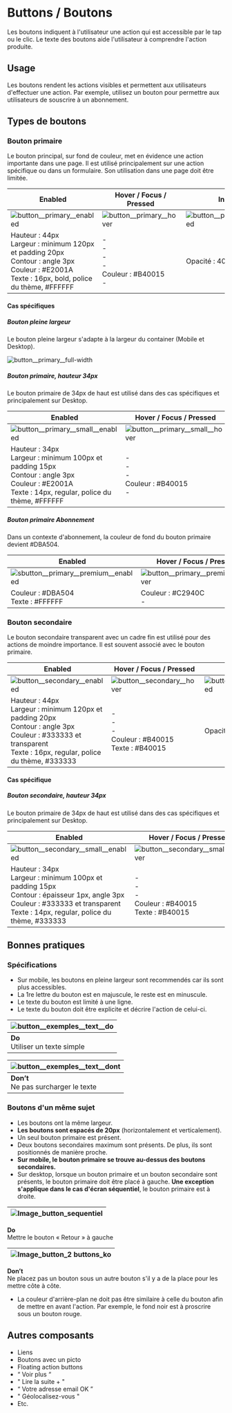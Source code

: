 # Buttons / Boutons

Les boutons indiquent à l'utilisateur une action qui est accessible par le tap ou le clic. Le texte des boutons aide l'utilisateur à comprendre l'action produite.

## Usage

Les boutons rendent les actions visibles et permettent aux utilisateurs d'effectuer une action. Par exemple, utilisez un bouton pour permettre aux utilisateurs de souscrire à un abonnement.

## Types de boutons

### Bouton primaire

Le bouton principal, sur fond de couleur, met en évidence une action importante dans une page. Il est utilisé principalement sur une action spécifique ou dans un formulaire. Son utilisation dans une page doit être limitée.

Enabled | Hover / Focus / Pressed | Inactif
------------ | ------------- | ------------- |
![button__primary__enabled](components/COMPONENTS/Buttons/design/button__primary__enabled.png)| ![button__primary__hover](components/COMPONENTS/Buttons/design/button__primary__hover.png)| ![button__primary__disabled](components/COMPONENTS/Buttons/design/button__primary__disabled.png)
Hauteur : 44px  <br> Largeur : minimum 120px et padding 20px <br> Contour : angle 3px  <br> Couleur : #E2001A  <br> Texte : 16px, bold, police du thème, #FFFFFF | - <br> - <br> - <br> - <br> Couleur : #B40015 <br> - | Opacité : 40 %


#### Cas spécifiques

##### Bouton pleine largeur

Le bouton pleine largeur s'adapte à la largeur du container (Mobile et Desktop).

![button__primary__full-width](components/COMPONENTS/Buttons/design/button__primary__full-width.png)


##### Bouton primaire, hauteur 34px

Le bouton primaire de 34px de haut est utilisé dans des cas spécifiques et principalement sur Desktop.

  Enabled | Hover / Focus / Pressed | Inactif
  ------------ | ------------- | ------------- |
  ![button__primary__small__enabled](components/COMPONENTS/Buttons/design/button__primary__small__enabled.png)|![button__primary__small__hover](components/COMPONENTS/Buttons/design/button__primary__small__hover.png)| ![button__primary__small__disabled](components/COMPONENTS/Buttons/design/button__primary__small__disabled.png)
  Hauteur : 34px  <br> Largeur : minimum 100px et padding 15px  <br> Contour : angle 3px <br> Couleur : #E2001A <br> Texte : 14px, regular, police du thème, #FFFFFF | - <br> - <br> - <br> Couleur : #B40015 <br> - | Opacité : 40 %

##### Bouton primaire Abonnement

Dans un contexte d'abonnement, la couleur de fond du bouton primaire devient #DBA504.

  Enabled | Hover / Focus / Pressed
  ------------ | -------------
![sbutton__primary__premium__enabled](components/COMPONENTS/Buttons/design/button__primary__premium__enabled.png)|   ![button__primary__premium__hover](components/COMPONENTS/Buttons/design/button__primary__premium__hover.png)
Couleur : #DBA504 <br> Texte : #FFFFFF |  Couleur : #C2940C <br> -


### Bouton secondaire

Le bouton secondaire transparent avec un cadre fin est utilisé pour des actions de moindre importance. Il est souvent associé avec le bouton primaire.


Enabled | Hover / Focus / Pressed | Inactif
------------ | ------------- | ------------- |
![button__secondary__enabled](components/COMPONENTS/Buttons/design/button__secondary__enabled.png)| ![button__secondary__hover](components/COMPONENTS/Buttons/design/button__secondary__hover.png)| ![button__secondary__disabled](components/COMPONENTS/Buttons/design/button__secondary__disabled.png)
Hauteur : 44px  <br> Largeur : minimum 120px et padding 20px  <br> Contour : angle 3px <br> Couleur : #333333 et transparent  <br> Texte : 16px, regular, police du thème, #333333 | - <br> - <br> - <br> Couleur : #B40015 <br> Texte : #B40015 | Opacité : 40 %


#### Cas spécifique
##### Bouton secondaire, hauteur 34px

Le bouton primaire de 34px de haut est utilisé dans des cas spécifiques et principalement sur Desktop.


Enabled | Hover / Focus / Pressed | Inactif
------------ | ------------- | ------------- |
![button__secondary__small__enabled](components/COMPONENTS/Buttons/design/button__secondary__small__enabled.png)| ![button__secondary__small__hover](components/COMPONENTS/Buttons/design/button__secondary__small__hover.png)| ![button__secondary__small__disabled](components/COMPONENTS/Buttons/design/button__secondary__small__disabled.png)
Hauteur : 34px  <br> Largeur : minimum 100px et padding 15px  <br> Contour : épaisseur 1px, angle 3px <br> Couleur : #333333 et transparent <br> Texte : 14px, regular, police du thème, #333333 | - <br> - <br> - <br> Couleur : #B40015 <br> Texte : #B40015 | Opacité : 40 %

## Bonnes pratiques

### Spécifications
- Sur mobile, les boutons en pleine largeur sont recommendés car ils sont plus accessibles.
- La 1re lettre du bouton est en majuscule, le reste est en minuscule.
- Le texte du bouton est limité à une ligne.
- Le texte du bouton doit être explicite et décrire l'action de celui-ci.

<div class="do-dont">
 <div class="do">

![button__exemples__text__do](components/COMPONENTS/Buttons/design/button__exemples__text__do.png)|
------------ |
**Do** <br/> Utiliser un texte simple |

 </div>

 <div class="dont">

![button__exemples__text__dont](components/COMPONENTS/Buttons/design/button__exemples__text__dont.png) |
------------ |
**Don’t** <br/> Ne pas surcharger le texte |

 </div>
 </div>

### Boutons d'un même sujet

- Les boutons ont la même largeur.
- **Les boutons sont espacés de 20px** (horizontalement et verticalement).
- Un seul bouton primaire est présent.
- Deux boutons secondaires maximum sont présents. De plus, ils sont positionnés de manière proche.
- **Sur mobile, le bouton primaire se trouve au-dessus des boutons secondaires.**
- Sur desktop, lorsque un bouton primaire et un bouton secondaire sont présents, le bouton primaire doit être placé à gauche. **Une exception s'applique dans le cas d'écran séquentiel**, le bouton primaire est à droite.

<div class="do-dont">
<div class="do">

![Image_button_sequentiel](components/COMPONENTS/Buttons/design/Image_button_sequentiel.png)|
------------ |
**Do** <br/> Mettre le bouton «&nbsp;Retour&nbsp;» à gauche

 </div>
 </div>


 <div class="do-dont">
 <div class="dont">

![Image_button_2 buttons_ko](components/COMPONENTS/Buttons/design/Image_button_buttons_ko.png)  |
------------ |
**Don’t** <br/> Ne placez pas un bouton sous un autre bouton s'il y a de la place pour les mettre côte à côte.

 </div>
 </div>


- La couleur d'arrière-plan ne doit pas être similaire à celle du bouton afin de mettre en avant l'action. Par exemple, le fond noir est à proscrire sous un bouton rouge.

## Autres composants
- Liens
- Boutons avec un picto
- Floating action buttons
- “ Voir plus “
- " Lire la suite + "
- “ Votre adresse email OK ”
- " Géolocalisez-vous "
- Etc.

